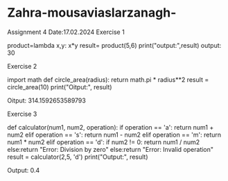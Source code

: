# Zahra-mousaviaslarzanagh-
Assignment 4
Date:17.02.2024
Exercise 1

product=lambda x,y: x*y
result= product(5,6)
print("output:",result)
output: 30

Exercise 2


import math def circle_area(radius): 
return math.pi * radius**2 
result = circle_area(10) 
print("Oitput:", result) 

Oitput: 314.1592653589793


Exercise 3


def calculator(num1, num2, operation): 
if operation == 'a': 
return num1 + num2 
elif operation == 's': 
return num1 - num2 
elif operation == 'm': 
return num1 * num2 
elif operation == 'd': 
if num2 != 0: 
return num1 / num2 
else:return "Error: Division by zero" 
else:return "Error: Invalid operation" 
result = calculator(2,5, 'd') 
print("Output:", result) 

Output: 0.4




